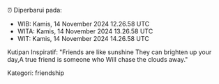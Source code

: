 ⏰ Diperbarui pada:
- WIB: Kamis, 14 November 2024 12.26.58 UTC
- WITA: Kamis, 14 November 2024 13.26.58 UTC
- WIT: Kamis, 14 November 2024 14.26.58 UTC

Kutipan Inspiratif:
"Friends are like sunshine They can brighten up your day,A true friend is someone who Will chase the clouds away."


Kategori: friendship

